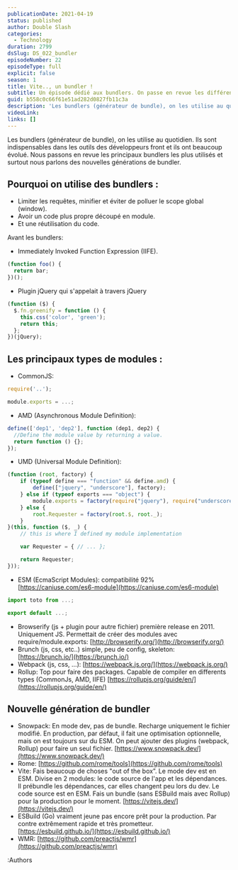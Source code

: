 ```yaml
---
publicationDate: 2021-04-19
status: published
author: Double Slash
categories:
  - Technology
duration: 2799
dsSlug: DS_022_bundler
episodeNumber: 22
episodeType: full
explicit: false
season: 1
title: Vite.., un bundler !
subtitle: Un épisode dédié aux bundlers. On passe en revue les différents bundlers utilisés et pourquoi les nouveaux comme Vite, changent les règles.
guid: b558c0c66f61e51ad282d0827fb11c3a
description: 'Les bundlers (générateur de bundle), on les utilise au quotidien. Ils sont indispensables dans les outils des développeurs front et ils ont beaucoup évolué. Nous passons en revue les principaux bundlers les plus utilisés et surtout nous parlons des nouvelles générations de bundler. Pourquoi on utilise des bundlers : Limiter les requêtes, minifier et éviter de polluer le scope global (window). Avoir un code plus propre découpé en module. Et une réutilisation du code. Avant les bundlers: Immediately Invoked Function Expression (IIFE). Plugin jQuery qui s''appelait à travers jQuery Les principaux types de modules : CommonJS: module.exports = ...; UMD (Universal Module Definition): ESM (EcmaScript Modules): compatibilité 92% https://caniuse.com/es6-module Browserify (js + plugin pour autre fichier) première release en 2011. Uniquement JS. Permettait de créer des modules avec require/module.exports: http://browserify.org/ Brunch (js, css, etc..) simple, peu de config, skeleton: https://brunch.io/ Webpack (js, css, ...): https://webpack.js.org/ Rollup: Top pour faire des packages. Capable de compiler en differents types (CommonJs, AMD, IIFE) https://rollupjs.org/guide/en/ Nouvelle génération de bundler Snowpack: En mode dev, pas de bundle. Recharge uniquement le fichier modifié. En production, par défaut, il fait une optimisation optionnelle, mais on est toujours sur du ESM. On peut ajouter des plugins (webpack, Rollup) pour faire un seul fichier. https://www.snowpack.dev/ Rome: https://github.com/rome/tools Vite: Fais beaucoup de choses "out of the box". Le mode dev est en ESM. Divise en 2 modules: le code source de l''app et les dépendances. Il prébundle les dépendances, car elles changent peu lors du dev. Le code source est en ESM. Fais un bundle (sans ESBuild mais avec Rollup) pour la production pour le moment. https://vitejs.dev/ ESBuild (Go) vraiment jeune pas encore prêt pour la production. Par contre extrêmement rapide et très prometteur. https://esbuild.github.io/ WMR: https://github.com/preactjs/wmr Podcast présenté par : Alexandre Duval @xlanex6 Patrick Faramaz @PatrickFaramaz'
videoLink: 
links: []
---
```


Les bundlers (générateur de bundle), on les utilise au quotidien. Ils sont indispensables dans les outils des développeurs front et ils ont beaucoup évolué.
Nous passons en revue les principaux bundlers les plus utilisés et surtout nous parlons des nouvelles générations de bundler.

## Pourquoi on utilise des bundlers :

- Limiter les requêtes, minifier et éviter de polluer le scope global (window).
- Avoir un code plus propre découpé en module.
- Et une réutilisation du code.

Avant les bundlers:

- Immediately Invoked Function Expression (IIFE).

```js
(function foo() {
  return bar;
})();
```

- Plugin jQuery qui s'appelait à travers jQuery

```js
(function ($) {
  $.fn.greenify = function () {
    this.css('color', 'green');
    return this;
  };
})(jQuery);
```

## Les principaux types de modules :

- CommonJS:

```js
require('..');

module.exports = ...;
```

- AMD (Asynchronous Module Definition):

```js
define(['dep1', 'dep2'], function (dep1, dep2) {
  //Define the module value by returning a value.
  return function () {};
});
```

- UMD (Universal Module Definition):

```js
(function (root, factory) {
    if (typeof define === "function" && define.amd) {
        define(["jquery", "underscore"], factory);
    } else if (typeof exports === "object") {
        module.exports = factory(require("jquery"), require("underscore"));
    } else {
        root.Requester = factory(root.$, root._);
    }
}(this, function ($, _) {
    // this is where I defined my module implementation

    var Requester = { // ... };

    return Requester;
}));
```

- ESM (EcmaScript Modules): compatibilité 92% [https://caniuse.com/es6-module](https://caniuse.com/es6-module)

```js
import toto from ...;

export default ...;
```

- Browserify (js + plugin pour autre fichier) première release en 2011. Uniquement JS. Permettait de créer des modules avec require/module.exports: [http://browserify.org/](http://browserify.org/)
- Brunch (js, css, etc..) simple, peu de config, skeleton: [https://brunch.io/](https://brunch.io/)
- Webpack (js, css, ...): [https://webpack.js.org/](https://webpack.js.org/)
- Rollup: Top pour faire des packages. Capable de compiler en differents types (CommonJs, AMD, IIFE) [https://rollupjs.org/guide/en/](https://rollupjs.org/guide/en/)

## Nouvelle génération de bundler

- Snowpack: En mode dev, pas de bundle. Recharge uniquement le fichier modifié. En production, par défaut, il fait une optimisation optionnelle, mais on est toujours sur du ESM. On peut ajouter des plugins (webpack, Rollup) pour faire un seul fichier. [https://www.snowpack.dev/](https://www.snowpack.dev/)
- Rome: [https://github.com/rome/tools](https://github.com/rome/tools)
- Vite: Fais beaucoup de choses "out of the box”. Le mode dev est en ESM. Divise en 2 modules: le code source de l'app et les dépendances. Il prébundle les dépendances, car elles changent peu lors du dev. Le code source est en ESM. Fais un bundle (sans ESBuild mais avec Rollup) pour la production pour le moment. [https://vitejs.dev/](https://vitejs.dev/)
- ESBuild (Go) vraiment jeune pas encore prêt pour la production. Par contre extrêmement rapide et très prometteur. [https://esbuild.github.io/](https://esbuild.github.io/)
- WMR: [https://github.com/preactjs/wmr](https://github.com/preactjs/wmr)

:Authors
